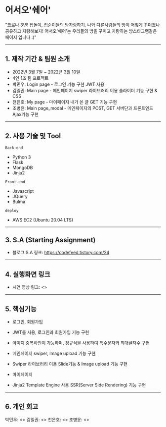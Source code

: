 # 어서오'쉐어'

"코로나 3년! 집돌이, 집순이들의 방자랑하기.
나와 다른사람들의 방이 어떻게 꾸며졌나 공유하고 자랑해보자!
어서오'쉐어'는 우리들의 방을 꾸미고 자랑하는 방스타그램같은 페이지 입니다 :)"

--------------


## 1. 제작 기간 & 팀원 소개

* 2022년 3월 7일 ~ 2022년 3월 10일
* 4인 1조 팀 프로젝트
 * 박민우: Login page - 로그인 기능 구현 JWT 사용
 * 김일권: Main page - 메인페이지 swiper 라이브러리 이용 슬라이더 기능 구현 & CSS
 * 천은호: My page - 마이페이지 내가 쓴 글 GET 기능 구현
 * 조병윤: Main page_modal - 메인페이지의 POST, GET 서버단과 프론트엔드 Ajax기능 구현

--------------


## 2. 사용 기술 및 Tool

```
Back-end
```
* Python 3
* Flask
* MongoDB
* Jinja2

```
Front-end
```
* Javascript
* JQuery
* Bulma

```
deploy
```
* AWS EC2 (Ubuntu 20.04 LTS)

--------------


## 3. S.A (Starting Assignment)

* 블로그 S.A 링크: <https://codefeed.tistory.com/24>

--------------


## 4. 실행화면 링크

* 시연 영상 링크: <>

--------------


## 5. 핵심기능

* 로그인, 회원가입
 * JWT를 사용, 로그인과 회원가입 기능 구현
 * 아이디 중복확인이 가능하며, 정규식을 사용하여 특수문자와 최대글자수 구현

* 메인페이지 swiper, Image upload 기능 구현
 * Swiper 라이브러리 이용 Slide기능 & Image upload 기능 구현

* 마이페이지
 * Jinja2 Template Engine 사용 SSR(Server Side Rendering) 기능 구현

--------------


## 6. 개인 회고

박민우: <>
김일권: <>
천은호: <>
조병윤: <>
